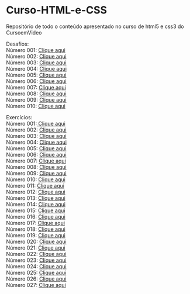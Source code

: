 # Curso-HTML-e-CSS
 Repositório de todo o conteúdo apresentado no curso de html5 e css3 do CursoemVideo 

Desafios:<br>
Número 001: <a href="/desafios/d001/index.html">Clique aqui</a><br>
Número 002: <a href="/desafios/d002/index.html">Clique aqui</a><br>
Número 003: <a href="/desafios/d003/index.html">Clique aqui</a><br>
Número 004: <a href="/desafios/d004/index.html">Clique aqui</a><br>
Número 005: <a href="/desafios/d005/index.html">Clique aqui</a><br>
Número 006: <a href="/desafios/d006/index.html">Clique aqui</a><br>
Número 007: <a href="/desafios/d007/index.html">Clique aqui</a><br>
Número 008: <a href="/desafios/d008/index.html">Clique aqui</a><br>
Número 009: <a href="/desafios/d009/index.html">Clique aqui</a><br>
Número 010: <a href="/desafios/d010/index.html">Clique aqui</a><br>


Exercícios:<br>
Número 001:<a href="/ex001/index.html"> Clique aqui</a><br>
Número 002: <a href="/ex002/index.html"> Clique aqui</a><br>
Número 003: <a href="/ex003/index.html"> Clique aqui</a><br>
Número 004: <a href="/ex004/index.html"> Clique aqui</a><br>
Número 005: <a href="/ex005/index.html"> Clique aqui</a><br>
Número 006: <a href="/ex006/index.html"> Clique aqui</a><br>
Número 007: <a href="/ex007/index.html"> Clique aqui</a><br>
Número 008: <a href="/ex008/index.html"> Clique aqui</a><br>
Número 009: <a href="/ex009/index.html"> Clique aqui</a><br>
Número 010: <a href="/ex010/index.html"> Clique aqui</a><br>
Número 011: <a href="/ex011/index.html"> Clique aqui</a><br>
Número 012: <a href="/ex012/index.html"> Clique aqui</a><br>
Número 013: <a href="/ex013/index.html"> Clique aqui</a><br>
Número 014: <a href="/ex014/index.html"> Clique aqui</a><br>
Número 015: <a href="/ex015/index.html"> Clique aqui</a><br>
Número 016: <a href="/ex016/index.html"> Clique aqui</a><br>
Número 017: <a href="/ex017/index.html"> Clique aqui</a><br>
Número 018: <a href="/ex018/index.html"> Clique aqui</a><br>
Número 019: <a href="/ex019/index.html"> Clique aqui</a><br>
Número 020: <a href="/ex020/index.html"> Clique aqui</a><br>
Número 021: <a href="/ex021/index.html"> Clique aqui</a><br>
Número 022: <a href="/ex022/index.html"> Clique aqui</a><br>
Número 023: <a href="/ex023/index.html"> Clique aqui</a><br>
Número 024: <a href="/ex024/index.html"> Clique aqui</a><br>
Número 025: <a href="/ex025/index.html"> Clique aqui</a><br>
Número 026: <a href="/ex026/index.html"> Clique aqui</a><br>
Número 027: <a href="/ex027/index.html"> Clique aqui</a><br>
